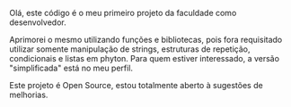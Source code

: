 Olá, este código é o meu primeiro projeto da faculdade como desenvolvedor.

Aprimorei o mesmo utilizando funções e bibliotecas, pois fora requisitado utilizar somente manipulação de strings, estruturas de repetição, condicionais e listas em phyton.
Para quem estiver interessado, a versão "simplificada" está no meu perfil.

Este projeto é Open Source, estou totalmente aberto à sugestões de melhorias.
